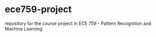 # ece759-project
repository for the course project in ECE 759 - Pattern Recognition and Machine Learning
